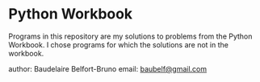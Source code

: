 # Python Workbook

Programs in this repository are my solutions to problems from the Python Workbook.
I chose programs for which the solutions are not in the workbook.

author: Baudelaire Belfort-Bruno
email: baubelf@gmail.com


